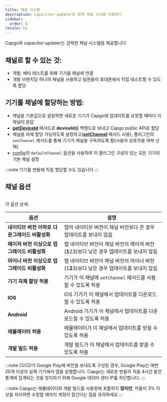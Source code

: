 ```yaml
---
title: 채널 시스템
description: capacitor-updater와 함께 채널 시스템 사용하기
sidebar:
  order: 6
locale: ko
---
```


Capgo와 capacitor-updater는 강력한 채널 시스템을 제공합니다

## 채널로 할 수 있는 것:

* 개발, 베타 테스트를 위해 기기를 채널에 연결
* 개발 브랜치당 하나의 채널을 사용하고 팀원들이 휴대폰에서 직접 테스트할 수 있도록 할당

## 기기를 채널에 할당하는 방법:

* 채널을 기본값으로 설정하면 새로운 기기가 Capgo에 업데이트를 요청할 때마다 이 채널이 응답
* [**getDeviceId**](/docs/plugin/api#getdeviceid) 메서드로 **deviceId**를 백엔드로 보내고 Capgo public API로 할당
* 채널을 자체 할당 가능하도록 설정하고([**setChannel**](/docs/plugin/api#setchannel) 메서드 사용), 플러그인의 `setChannel` 메서드를 통해 기기가 채널을 구독하도록 함(사용자 상호작용 여부 선택)
* [config](/docs/plugin/settings#defaultchannel)의 `defaultChannel` 옵션을 사용하여 이 플러그인 구성이 있는 모든 기기의 기본 채널 설정

:::note
기기를 번들에 직접 할당할 수도 있습니다
:::

## 채널 옵션

<figure><img src="/channel_setting_1webp" alt=""><figcaption></figcaption></figure>

각 옵션 상세:

| 옵션 | 설명 |
| --------------------------------------- | ----------------------------------------------------------------------------------------------------- |
| **네이티브 버전 이하로 다운그레이드 비활성화** | 앱의 네이티브 버전이 채널 버전보다 큰 경우 업데이트를 보내지 않음 |
| **메이저 버전 이상으로 업그레이드 비활성화** | 앱 네이티브 버전이 채널 버전의 메이저 버전(**1**23)보다 낮은 경우 업데이트를 보내지 않음 |
| **마이너 버전 이상으로 업그레이드 비활성화** | 앱 네이티브 버전이 채널 버전의 마이너 버전(1**2**3)보다 낮은 경우 업데이트를 보내지 않음 |
| **기기 자체 할당 허용** | 기기가 이 채널에 `setChannel` 메서드를 사용할 수 있도록 허용 |
| **IOS** | iOS 기기가 이 채널에서 업데이트를 다운로드할 수 있도록 허용 |
| **Android** | Android 기기가 이 채널에서 업데이트를 다운로드할 수 있도록 허용 |
| **에뮬레이터 허용** | 에뮬레이터가 이 채널에서 업데이트를 받을 수 있도록 허용 |
| **개발 빌드 허용** | 개발 빌드가 이 채널에서 업데이트를 받을 수 있도록 허용 |

:::note
CI/CD가 Google Play에 버전을 보내도록 구성된 경우, Google Play는 매번 20개 이상의 실제 기기에서 앱을 실행합니다. Capgo는 새로운 번들의 처음 4시간 동안 통계에 집계되는 것을 방지하기 위해 Google 데이터 센터 IP를 차단합니다.
:::

:::note 
Capgo는 에뮬레이터와 개발 빌드를 사용량에 포함하지 **않지만**, 이들이 3% 이상을 차지하면 수정할 때까지 계정이 잠긴다는 점을 유의하세요
:::